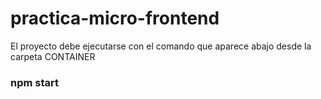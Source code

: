 # practica-micro-frontend
El proyecto debe ejecutarse con el comando que aparece abajo desde la carpeta CONTAINER

### npm start ###
